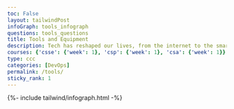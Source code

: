 ```yaml
---
toc: False 
layout: tailwindPost
infoGraph: tools_infograph
questions: tools_questions
title: Tools and Equipment
description: Tech has reshaped our lives, from the internet to the smartphone in your pocket, or the advent of AI. This course is opening new technology possibilities by equipping you with the developer tools that are the keys to boundless technology possibilities.
courses: {'csse': {'week': 1}, 'csp': {'week': 1}, 'csa': {'week': 1}}
type: ccc
categories: [DevOps]
permalink: /tools/
sticky_rank: 1
---
```


<!-- Infographic - this depends on page.infoGraph frontmatter being set -->
{%- include tailwind/infograph.html -%}